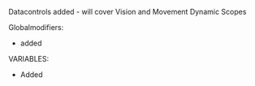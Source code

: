 Datacontrols added - will cover Vision and Movement Dynamic Scopes

Globalmodifiers:
* added

VARIABLES:
* Added


